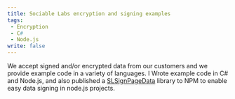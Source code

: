 ```yaml
---
title: Sociable Labs encryption and signing examples
tags:
 - Encryption
 - C#
 - Node.js
write: false
---
```


We accept signed and/or encrypted data from our customers and we provide example code in a variety of languages. I Wrote example code in C# and Node.js, and also published a <a href="https://github.com/nfriedly/SLSignPageData">SLSignPageData</a> library to NPM to enable easy data signing in node.js projects.